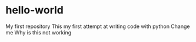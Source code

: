 # hello-world
My first repository
This my first attempt at writing code with python
Change me
Why is this not working

